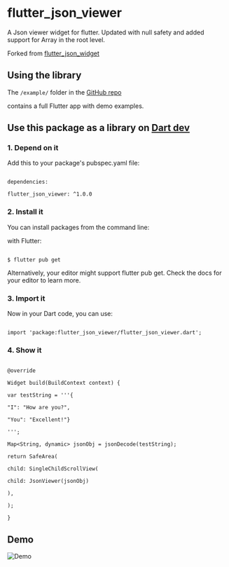 # flutter_json_viewer

A Json viewer widget for flutter. Updated with null safety and added support for Array in the root level.

Forked from [flutter_json_widget](https://github.com/demdog/flutter_json_widget)

## Using the library

The `/example/` folder in the [GitHub repo](https://github.com/mayankkushal/flutter_json_viewer)

contains a full Flutter app with demo examples.

## Use this package as a library on [Dart dev](https://pub.dev/packages/flutter_json_viewer)

### 1. Depend on it

Add this to your package's pubspec.yaml file:

```

dependencies:

flutter_json_viewer: ^1.0.0

```

### 2. Install it

You can install packages from the command line:

with Flutter:

```

$ flutter pub get

```

Alternatively, your editor might support flutter pub get. Check the docs for your editor to learn more.

### 3. Import it

Now in your Dart code, you can use:

```

import 'package:flutter_json_viewer/flutter_json_viewer.dart';

```

### 4. Show it

```

@override

Widget build(BuildContext context) {

var testString = '''{

"I": "How are you?",

"You": "Excellent!"}

''';

Map<String, dynamic> jsonObj = jsonDecode(testString);

return SafeArea(

child: SingleChildScrollView(

child: JsonViewer(jsonObj)

),

);

}

```

## Demo

![Demo](https://github.com/mayankkushal/flutter_json_viewer/blob/master/example.gif)
